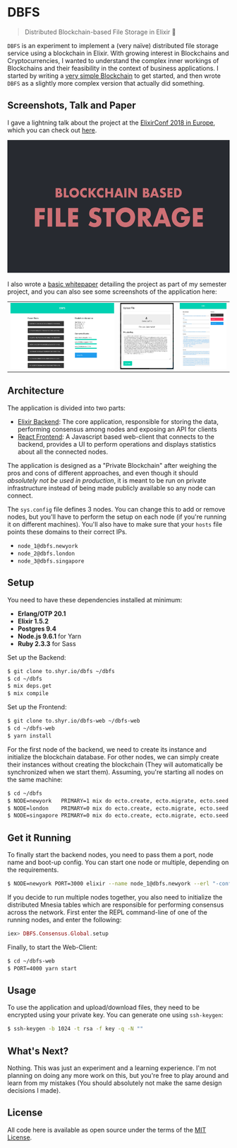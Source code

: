 DBFS
====

> Distributed Blockchain-based File Storage in Elixir 📡

`DBFS` is an experiment to implement a (very naïve) distributed file storage service using a blockchain
in Elixir. With growing interest in Blockchains and Cryptocurrencies, I wanted to understand the complex
inner workings of Blockchains and their feasibility in the context of business applications. I started
by writing a [very simple Blockchain][blog-blockchain] to get started, and then wrote `DBFS` as a
slightly more complex version that actually did something.




## Screenshots, Talk and Paper

I gave a lightning talk about the project at the [ElixirConf 2018 in Europe][elixirconf-eu], which you
can check out [here][talk-2018].

[<img src="./media/elixirconf-talk.png" height="300px" />][talk-2018]

I also wrote a [basic whitepaper][whitepaper] detailing the project as part of my semester project, and
you can also see some screenshots of the application here:

<table>
<tr>
  <td><img src="./media/screenshot-1.png" height="150px" /></td>
  <td><img src="./media/screenshot-2.png" height="150px" /></td>
  <td><img src="./media/screenshot-3.png" height="150px" /></td>
</tr>
</table>




## Architecture

The application is divided into two parts:

 - [Elixir Backend][dbfs]: The core application, responsible for storing the data, performing consensus
   among nodes and exposing an API for clients
 - [React Frontend][dbfs-web]: A Javascript based web-client that connects to the backend, provides a UI
   to perform operations and displays statistics about all the connected nodes.

The application is designed as a "Private Blockchain" after weighing the pros and cons of different
approaches, and even though it should _absolutely not be used in production_, it is meant to be run on
private infrastructure instead of being made publicly available so any node can connect.

The `sys.config` file defines 3 nodes. You can change this to add or remove nodes, but you'll have to
perform the setup on each node (if you're running it on different machines). You'll also have to make
sure that your `hosts` file points these domains to their correct IPs.

 - `node_1@dbfs.newyork`
 - `node_2@dbfs.london`
 - `node_3@dbfs.singapore`




## Setup

You need to have these dependencies installed at minimum:

 - **Erlang/OTP 20.1**
 - **Elixir 1.5.2**
 - **Postgres 9.4**
 - **Node.js 9.6.1** for Yarn
 - **Ruby 2.3.3** for Sass

Set up the Backend:

```bash
$ git clone to.shyr.io/dbfs ~/dbfs
$ cd ~/dbfs
$ mix deps.get
$ mix compile
```

Set up the Frontend:

```bash
$ git clone to.shyr.io/dbfs-web ~/dbfs-web
$ cd ~/dbfs-web
$ yarn install
```

For the first node of the backend, we need to create its instance and initialize the blockchain database.
For other nodes, we can simply create their instances without creating the blockchain (They will
automatically be synchronized when we start them). Assuming, you're starting all nodes on the same machine:

```bash
$ cd ~/dbfs
$ NODE=newyork   PRIMARY=1 mix do ecto.create, ecto.migrate, ecto.seed
$ NODE=london    PRIMARY=0 mix do ecto.create, ecto.migrate, ecto.seed
$ NODE=singapore PRIMARY=0 mix do ecto.create, ecto.migrate, ecto.seed
```




## Get it Running

To finally start the backend nodes, you need to pass them a port, node name and boot-up config. You can
start one node or multiple, depending on the requirements.

```bash
$ NODE=newyork PORT=3000 elixir --name node_1@dbfs.newyork --erl "-config sys.config" –S mix phoenix.server
```

If you decide to run multiple nodes together, you also need to initialize the distributed Mnesia tables
which are responsible for performing consensus across the network. First enter the REPL command-line of one
of the running nodes, and enter the following:

```elixir
iex> DBFS.Consensus.Global.setup
```

Finally, to start the Web-Client:

```bash
$ cd ~/dbfs-web
$ PORT=4000 yarn start
```




## Usage

To use the application and upload/download files, they need to be encrypted using your private key. You can
generate one using `ssh-keygen`:

```bash
$ ssh-keygen -b 1024 -t rsa -f key -q -N ""
```




## What's Next?

Nothing. This was just an experiment and a learning experience. I'm not planning on doing any more work on
this, but you're free to play around and learn from my mistakes (You should absolutely not make the same
design decisions I made).




## License

All code here is available as open source under the terms of the [MIT License][license].




  [dbfs]:             https://github.com/sheharyarn/dbfs
  [dbfs-web]:         https://github.com/sheharyarn/dbfs-web
  [blog-blockchain]:  https://sheharyar.me/blog/writing-blockchain-elixir/
  [talk-2018]:        https://speakerdeck.com/sheharyar/dbfs-elixirconf-eu-2018-lightning-talk
  [whitepaper]:       https://jmp.sh/83yHQva
  [elixirconf-eu]:    http://elixirconf.eu/


  [license]:          ./LICENSE
  [img-talk]:         ./media/elixirconf-talk.png
  [img-shot-1]:       ./media/screenshot-1.png
  [img-shot-2]:       ./media/screenshot-2.png
  [img-shot-3]:       ./media/screenshot-3.png
